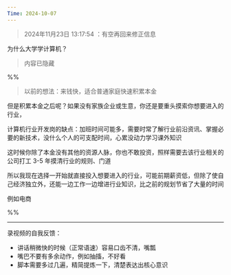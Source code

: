 ```yaml
---
Time: 2024-10-07
---
```


> 2024年11月23日 13:17:54  ：有空再回来修正信息


为什么大学学计算机？

> 内容已隐藏

%%

> 以前的想法：来钱快，适合普通家庭快速积累本金

但是积累本金之后呢？如果没有家族企业或生意，你还是要重头摸索你想要进入的行业，

计算机行业开发岗的缺点：加班时间可能多，需要时常了解行业前沿资讯、掌握必要的新技术，没什么个人的可支配时间，心累没动力学习课外知识

这时候你除了本金没有其他的资源人脉，你也不敢投资，照样需要去该行业相关的公司打工 3-5 年摸清行业的规则、门道

所以我现在选择一开始就直接投入想要进入的行业，可能前期薪资低，但除了使自己经济独立外，还能一边工作一边增进行业知识，比之前的规划节省了大量的时间

例如电商

%%

---

录视频的自我反馈：

- 讲话稍微快的时候（正常语速）容易口齿不清，嘴瓢
- 嘴巴不要有多余动作，例如抽搐，不好看
- 脚本需要多过几遍，精简提炼一下，清楚表达出核心意识
